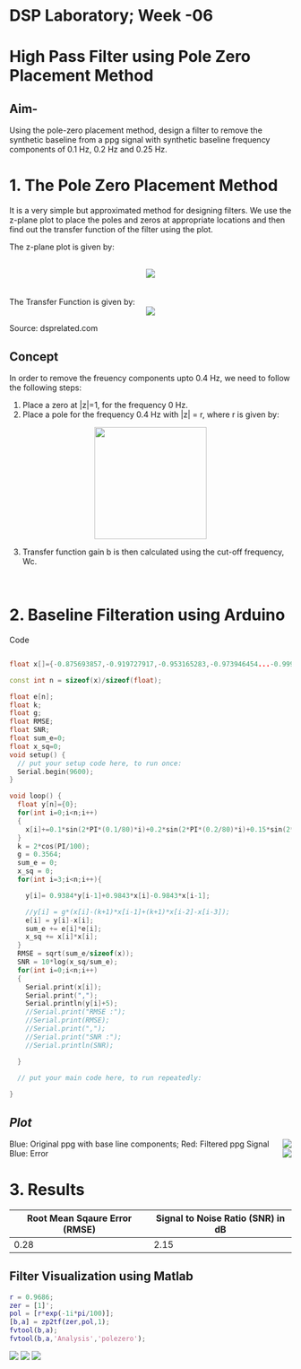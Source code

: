 # **DSP Laboratory; Week -06**
# High Pass Filter using Pole Zero Placement Method
## Aim-

Using the pole-zero placement method, design a filter to remove the synthetic baseline from a ppg signal with synthetic baseline frequency components of 0.1 Hz, 0.2 Hz and 0.25 Hz. 

# **1. The Pole Zero Placement Method**

It is a very simple but approximated method for designing filters. We use the z-plane plot to place the poles and zeros at appropriate locations and then find out the transfer function of the filter using the plot.

The z-plane plot is given by:

</br>

<center>
<img src="gifs\pzplace.png">
</center>

</br>

</br>
The Transfer Function is given by:


<center>
<img src="gifs\tf.png">
</center>

Source: dsprelated.com

## Concept


In order to remove the freuency components upto 0.4 Hz, we need to follow the following steps:

1. Place a zero at |z|=1, for the frequency 0 Hz. 
2. Place a pole for the frequency 0.4 Hz with |z| = r, where r is given by:
  
<center>
<img src="equations\r.JPG" width="200">
</center>

3. Transfer function gain b is then calculated using the cut-off frequency, Wc.
   
</br>


# **2. Baseline Filteration using Arduino**

Code

``` cpp

float x[]={-0.875693857,-0.919727917,-0.953165283,-0.973946454...-0.99913659,-1,-0.999465027,-0.985283842,}

const int n = sizeof(x)/sizeof(float);

float e[n];
float k;
float g;
float RMSE;
float SNR;
float sum_e=0;
float x_sq=0;
void setup() {
  // put your setup code here, to run once:
  Serial.begin(9600);
}

void loop() {
  float y[n]={0};
  for(int i=0;i<n;i++)
  {
    x[i]+=0.1*sin(2*PI*(0.1/80)*i)+0.2*sin(2*PI*(0.2/80)*i)+0.15*sin(2*PI*(0.25/80)*i);
  }
  k = 2*cos(PI/100);
  g = 0.3564;
  sum_e = 0;
  x_sq = 0;
  for(int i=3;i<n;i++){

    y[i]= 0.9384*y[i-1]+0.9843*x[i]-0.9843*x[i-1];

    //y[i] = g*(x[i]-(k+1)*x[i-1]+(k+1)*x[i-2]-x[i-3]);
    e[i] = y[i]-x[i];
    sum_e += e[i]*e[i];
    x_sq += x[i]*x[i];
  }
  RMSE = sqrt(sum_e/sizeof(x));
  SNR = 10*log(x_sq/sum_e);
  for(int i=0;i<n;i++)
  {
    Serial.print(x[i]);
    Serial.print(",");
    Serial.println(y[i]+5);
    //Serial.print("RMSE :");
    //Serial.print(RMSE);
    //Serial.print(",");
    //Serial.print("SNR :");
    //Serial.println(SNR);

  }
  
  // put your main code here, to run repeatedly:

}


```
## *Plot*

<img style="float: right;" src="gifs\ppg.gif">
Blue:  Original ppg with base line components;
Red: Filtered ppg Signal

</br>

<img style="float: right;" src="gifs\error.gif">
Blue: Error

# **3. Results**

| Root Mean Sqaure Error (RMSE)|  Signal to Noise Ratio (SNR) in dB | 
| ----------- | ----------- | 
|        0.28 |    2.15   | 



## Filter Visualization using Matlab 

``` matlab
r = 0.9686;
zer = [1]'; 
pol = [r*exp(-1i*pi/100)];
[b,a] = zp2tf(zer,pol,1);
fvtool(b,a);
fvtool(b,a,'Analysis','polezero');

```

<img src="gifs\pole_zero.png">


<img src="gifs\magnitude.png">


<img src="gifs\phase.png">


</br>
